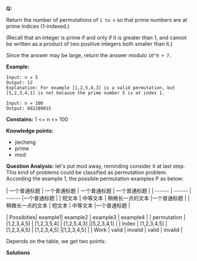 **Q:**

Return the number of permutations of ```1 to n``` so that prime numbers are at prime indices (1-indexed.)

(Recall that an integer is prime if and only if it is greater than 1, and cannot be written as a product of two positive integers both smaller than it.)

Since the answer may be large, return the answer modulo ```10^9 + 7.```

**Example:**
```
Input: n = 5
Output: 12
Explanation: For example [1,2,5,4,3] is a valid permutation, but [5,2,3,4,1] is not because the prime number 5 is at index 1.
```

```
Input: n = 100
Output: 682289015
```

**Constains:**
1 <= n <= 100


**Knowledge points:**
- jiecheng
- prime
- mod


**Question Analysis:**
let's put mod away, reminding consider it at last step. This kind of problems could be classified as permutation problem. According the example 1, the possible permutation examples P as below:

| 一个普通标题 | 一个普通标题 | 一个普通标题 | 一个普通标题 | 
| ------ | ------ | ------ |一个普通标题 | 
| 短文本 | 中等文本 | 稍微长一点的文本 |一个普通标题 | 
| 稍微长一点的文本 | 短文本 | 中等文本 |一个普通标题 | 

| Possibities| example1| example2 | example3 | example4 |
| permutation | [1,2,3,4,5] | [1,2,3,5,4] | [1,2,5,4,3] |[5,2,3,4,1] | 
| Index | [1,2,3,4,5] | [1,2,3,4,5] | [1,2,3,4,5] |[1,2,3,4,5] |
| Work | valid | invalid | valid | invalid |

Depends on the table, we get two points:


**Solutions**
```

```


